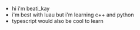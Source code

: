 - hi i'm beati_kay
- i'm best with luau but i'm learning c++ and python
- typescript would also be cool to learn
